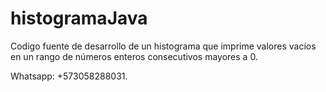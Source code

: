 # histogramaJava
Codigo fuente de desarrollo de un histograma que imprime valores vacíos en un rango de números enteros consecutivos mayores a 0.

Whatsapp: +573058288031.
